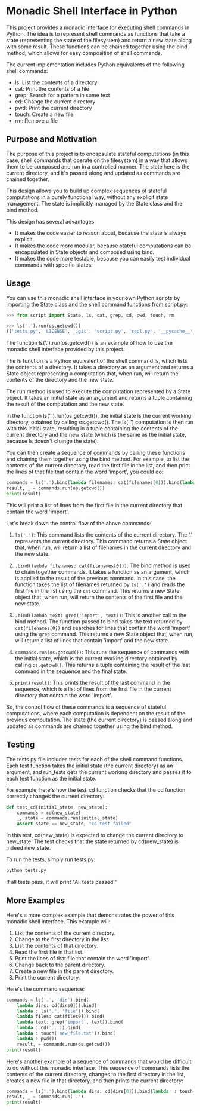 # Monadic Shell Interface in Python

This project provides a monadic interface for executing shell commands in Python. The idea is to represent shell commands as functions that take a state (representing the state of the filesystem) and return a new state along with some result. These functions can be chained together using the bind method, which allows for easy composition of shell commands.

The current implementation includes Python equivalents of the following shell commands:

- ls: List the contents of a directory
- cat: Print the contents of a file
- grep: Search for a pattern in some text
- cd: Change the current directory
- pwd: Print the current directory
- touch: Create a new file
- rm: Remove a file

## Purpose and Motivation

The purpose of this project is to encapsulate stateful computations (in this case, shell commands that operate on the filesystem) in a way that allows them to be composed and run in a controlled manner. The state here is the current directory, and it's passed along and updated as commands are chained together.

This design allows you to build up complex sequences of stateful computations in a purely functional way, without any explicit state management. The state is implicitly managed by the State class and the bind method.

This design has several advantages:

- It makes the code easier to reason about, because the state is always explicit.
- It makes the code more modular, because stateful computations can be encapsulated in State objects and composed using bind.
- It makes the code more testable, because you can easily test individual commands with specific states.

## Usage

You can use this monadic shell interface in your own Python scripts by importing the State class and the shell command functions from script.py:

```python
>>> from script import State, ls, cat, grep, cd, pwd, touch, rm

>>> ls('.').run(os.getcwd())
(['tests.py', 'LICENSE', '.git', 'script.py', 'repl.py', '__pycache__', 'README.md'], '/home/scottviteri/Projects/MonadicPythonShell')
```

The function ls('.').run(os.getcwd()) is an example of how to use the monadic shell interface provided by this project.

The ls function is a Python equivalent of the shell command ls, which lists the contents of a directory. It takes a directory as an argument and returns a State object representing a computation that, when run, will return the contents of the directory and the new state.

The run method is used to execute the computation represented by a State object. It takes an initial state as an argument and returns a tuple containing the result of the computation and the new state.

In the function ls('.').run(os.getcwd()), the initial state is the current working directory, obtained by calling os.getcwd(). The ls('.') computation is then run with this initial state, resulting in a tuple containing the contents of the current directory and the new state (which is the same as the initial state, because ls doesn't change the state).

You can then create a sequence of commands by calling these functions and chaining them together using the bind method. For example, to list the contents of the current directory, read the first file in the list, and then print the lines of that file that contain the word 'import', you could do:

```python
commands = ls('.').bind(lambda filenames: cat(filenames[0])).bind(lambda text: grep('import', text))
result, _ = commands.run(os.getcwd())
print(result)
```
This will print a list of lines from the first file in the current directory that contain the word 'import'.

Let's break down the control flow of the above commands:

1. `ls('.')`: This command lists the contents of the current directory. The '.' represents the current directory. This command returns a State object that, when run, will return a list of filenames in the current directory and the new state.

2. `.bind(lambda filenames: cat(filenames[0]))`: The bind method is used to chain together commands. It takes a function as an argument, which is applied to the result of the previous command. In this case, the function takes the list of filenames returned by `ls('.')` and reads the first file in the list using the `cat` command. This returns a new State object that, when run, will return the contents of the first file and the new state.

3. `.bind(lambda text: grep('import', text))`: This is another call to the bind method. The function passed to bind takes the text returned by `cat(filenames[0])` and searches for lines that contain the word 'import' using the `grep` command. This returns a new State object that, when run, will return a list of lines that contain 'import' and the new state.

4. `commands.run(os.getcwd())`: This runs the sequence of commands with the initial state, which is the current working directory obtained by calling `os.getcwd()`. This returns a tuple containing the result of the last command in the sequence and the final state.

5. `print(result)`: This prints the result of the last command in the sequence, which is a list of lines from the first file in the current directory that contain the word 'import'.

So, the control flow of these commands is a sequence of stateful computations, where each computation is dependent on the result of the previous computation. The state (the current directory) is passed along and updated as commands are chained together using the bind method.



## Testing

The tests.py file includes tests for each of the shell command functions. Each test function takes the initial state (the current directory) as an argument, and run_tests gets the current working directory and passes it to each test function as the initial state.

For example, here's how the test_cd function checks that the cd function correctly changes the current directory:

```python
def test_cd(initial_state, new_state):
    commands = cd(new_state)
    _, state = commands.run(initial_state)
    assert state == new_state, "cd test failed"
```

In this test, cd(new_state) is expected to change the current directory to new_state. The test checks that the state returned by cd(new_state) is indeed new_state.

To run the tests, simply run tests.py:
```python
python tests.py
```

If all tests pass, it will print "All tests passed."

## More Examples

Here's a more complex example that demonstrates the power of this monadic shell interface. This example will:

1. List the contents of the current directory.
2. Change to the first directory in the list.
3. List the contents of that directory.
4. Read the first file in that list.
5. Print the lines of that file that contain the word 'import'.
6. Change back to the parent directory.
7. Create a new file in the parent directory.
8. Print the current directory.

Here's the command sequence:
```python
commands = ls('.', 'dir').bind(
    lambda dirs: cd(dirs0])).bind(
    lambda : ls('.', 'file')).bind(
    lambda files: cat(files0])).bind(
    lambda text: grep('import', text)).bind(
    lambda : cd('..')).bind(
    lambda : touch('new_file.txt')).bind(
    lambda : pwd())
    result, = commands.run(os.getcwd())
print(result)
````


Here's another example of a sequence of commands that would be difficult to do without this monadic interface. This sequence of commands lists the contents of the current directory, changes to the first directory in the list, creates a new file in that directory, and then prints the current directory:

```python
commands = ls('.').bind(lambda dirs: cd(dirs[0])).bind(lambda _: touch('new_file.txt')).bind(lambda _: pwd())
result, _ = commands.run('.')
print(result)
```


